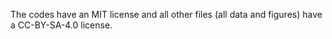 The codes have an MIT license and all other files (all data and figures) have a CC-BY-SA-4.0 license.
